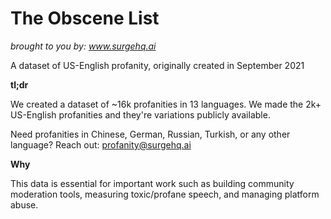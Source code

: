# The Obscene List
*brought to you by: www.surgehq.ai*

A dataset of US-English profanity, originally created in September 2021

**tl;dr**

We created a dataset of ~16k profanities in 13 languages. We made the 2k+ US-English profanities and they're variations publicly available.

Need profanities in Chinese, German, Russian, Turkish, or any other language? Reach out: profanity@surgehq.ai

**Why**

This data is essential for important work such as building community moderation tools, measuring toxic/profane speech, and managing platform abuse.
